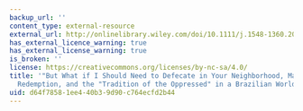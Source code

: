 ```yaml
---
backup_url: ''
content_type: external-resource
external_url: http://onlinelibrary.wiley.com/doi/10.1111/j.1548-1360.2008.00010.x/abstract
has_external_licence_warning: true
has_external_license_warning: true
is_broken: ''
license: https://creativecommons.org/licenses/by-nc-sa/4.0/
title: '"But What if I Should Need to Defecate in Your Neighborhood, Madame?": Empire,
  Redemption, and the "Tradition of the Oppressed" in a Brazilian World Heritage Site'
uid: d64f7858-1ee4-40b3-9d90-c764ecfd2b44
---
```

